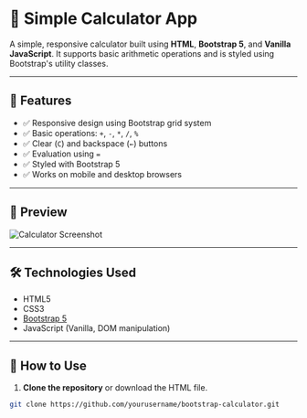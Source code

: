 # 🔢 Simple Calculator App

A simple, responsive calculator built using **HTML**, **Bootstrap 5**, and **Vanilla JavaScript**. It supports basic arithmetic operations and is styled using Bootstrap's utility classes.

---

## 🚀 Features

- ✅ Responsive design using Bootstrap grid system  
- ✅ Basic operations: `+`, `-`, `*`, `/`, `%`  
- ✅ Clear (`C`) and backspace (`←`) buttons  
- ✅ Evaluation using `=`  
- ✅ Styled with Bootstrap 5  
- ✅ Works on mobile and desktop browsers  

---

## 📸 Preview

<!-- You can include a screenshot by placing an image named 'screenshot.png' in your project folder -->
![Calculator Screenshot](screenshot.png)

---

## 🛠️ Technologies Used

- HTML5  
- CSS3  
- [Bootstrap 5](https://getbootstrap.com/)  
- JavaScript (Vanilla, DOM manipulation)  

---

## 📂 How to Use

1. **Clone the repository** or download the HTML file.

```bash
git clone https://github.com/yourusername/bootstrap-calculator.git
